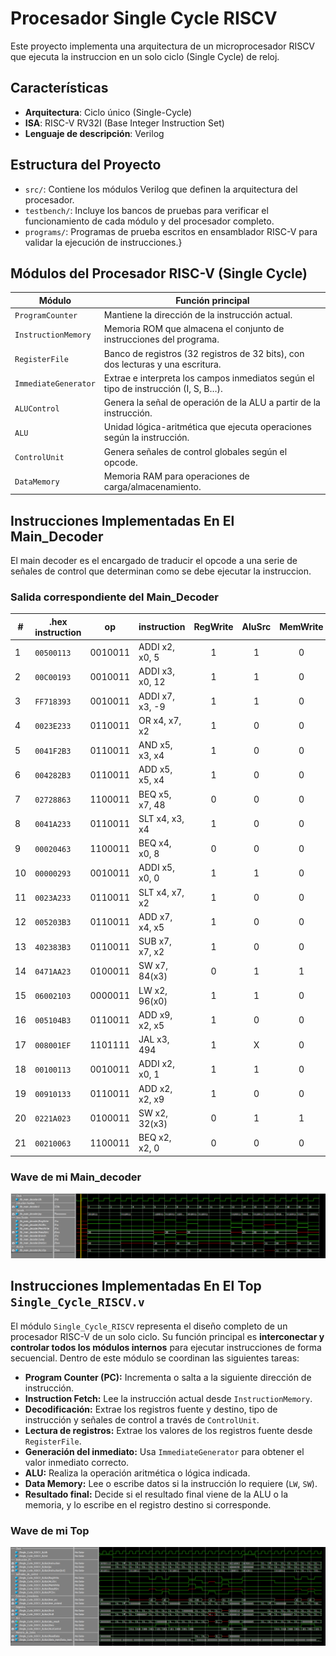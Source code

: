 # Procesador Single Cycle RISCV

Este proyecto implementa una arquitectura de  un microprocesador RISCV que ejecuta la instruccion en un solo ciclo (Single Cycle) de reloj. 

## Características

- **Arquitectura**: Ciclo único (Single-Cycle)
- **ISA**: RISC-V RV32I (Base Integer Instruction Set)
- **Lenguaje de descripción**: Verilog


## Estructura del Proyecto

- `src/`: Contiene los módulos Verilog que definen la arquitectura del procesador.
- `testbench/`: Incluye los bancos de pruebas para verificar el funcionamiento de cada módulo y del procesador completo.
- `programs/`: Programas de prueba escritos en ensamblador RISC-V para validar la ejecución de instrucciones.}

## Módulos del Procesador RISC-V (Single Cycle)

| Módulo              | Función principal                                                                 |
|---------------------|------------------------------------------------------------------------------------|
| `ProgramCounter`    | Mantiene la dirección de la instrucción actual.                                   |
| `InstructionMemory` | Memoria ROM que almacena el conjunto de instrucciones del programa.               |
| `RegisterFile`      | Banco de registros (32 registros de 32 bits), con dos lecturas y una escritura.   |
| `ImmediateGenerator`| Extrae e interpreta los campos inmediatos según el tipo de instrucción (I, S, B…).|
| `ALUControl`        | Genera la señal de operación de la ALU a partir de la instrucción.                |
| `ALU`               | Unidad lógica-aritmética que ejecuta operaciones según la instrucción.            |
| `ControlUnit`       | Genera señales de control globales según el opcode.                               |
| `DataMemory`        | Memoria RAM para operaciones de carga/almacenamiento.                             |

## Instrucciones Implementadas En El Main_Decoder
El main decoder es el encargado de traducir el opcode a una serie de señales de control que determinan como se debe ejecutar la instruccion.

### Salida correspondiente del Main_Decoder
| # | .hex instruction |   op    |     instruction      | RegWrite | AluSrc | MemWrite | ResultSrc | Branch | Jump | ImmSrc | ALUOP |
|---|------------------|---------|----------------------|:--------:|:------:|:--------:|:---------:|:------:|:----:|:------:|:-----:|
| 1 | `00500113`       | 0010011 | ADDI x2, x0, 5       |    1     |   1    |    0     |    00     |   0    |  0   |  00    |  11   |
| 2 | `00C00193`       | 0010011 | ADDI x3, x0, 12      |    1     |   1    |    0     |    00     |   0    |  0   |  00    |  11   |
| 3 | `FF718393`       | 0010011 | ADDI x7, x3, -9      |    1     |   1    |    0     |    00     |   0    |  0   |  00    |  11   |
| 4 | `0023E233`       | 0110011 | OR   x4, x7, x2      |    1     |   0    |    0     |    00     |   0    |  0   |   X    |  10   |
| 5 | `0041F2B3`       | 0110011 | AND  x5, x3, x4      |    1     |   0    |    0     |    00     |   0    |  0   |   X    |  10   |
| 6 | `004282B3`       | 0110011 | ADD  x5, x5, x4      |    1     |   0    |    0     |    00     |   0    |  0   |   X    |  10   |
| 7 | `02728863`       | 1100011 | BEQ  x5, x7, 48      |    0     |   0    |    0     |    X      |   1    |  0   |  10    |  01   |
| 8 | `0041A233`       | 0110011 | SLT  x4, x3, x4      |    1     |   0    |    0     |    00     |   0    |  0   |   X    |  10   |
| 9 | `00020463`       | 1100011 | BEQ  x4, x0, 8       |    0     |   0    |    0     |    X      |   1    |  0   |  10    |  01   |
|10 | `00000293`       | 0010011 | ADDI x5, x0, 0       |    1     |   1    |    0     |    00     |   0    |  0   |  00    |  11   |
|11 | `0023A233`       | 0110011 | SLT  x4, x7, x2      |    1     |   0    |    0     |    00     |   0    |  0   |   X    |  10   |
|12 | `005203B3`       | 0110011 | ADD  x7, x4, x5      |    1     |   0    |    0     |    00     |   0    |  0   |   X    |  10   |
|13 | `402383B3`       | 0110011 | SUB  x7, x7, x2      |    1     |   0    |    0     |    00     |   0    |  0   |   X    |  10   |
|14 | `0471AA23`       | 0100011 | SW   x7, 84(x3)      |    0     |   1    |    1     |    X      |   0    |  0   |  01    |  00   |
|15 | `06002103`       | 0000011 | LW   x2, 96(x0)      |    1     |   1    |    0     |    01     |   0    |  0   |  00    |  00   |
|16 | `005104B3`       | 0110011 | ADD  x9, x2, x5      |    1     |   0    |    0     |    00     |   0    |  0   |   X    |  10   |
|17 | `008001EF`       | 1101111 | JAL  x3, 494         |    1     |   X    |    0     |    10     |   0    |  1   |  11    |  XX   |
|18 | `00100113`       | 0010011 | ADDI x2, x0, 1       |    1     |   1    |    0     |    00     |   0    |  0   |  00    |  11   |
|19 | `00910133`       | 0110011 | ADD  x2, x2, x9      |    1     |   0    |    0     |    00     |   0    |  0   |   X    |  10   |
|20 | `0221A023`       | 0100011 | SW   x2, 32(x3)      |    0     |   1    |    1     |    X      |   0    |  0   |  01    |  00   |
|21 | `00210063`       | 1100011 | BEQ  x2, x2, 0       |    0     |   0    |    0     |    X      |   1    |  0   |  10    |  01   |


### Wave de mi Main_decoder
![alt text](image.png)

## Instrucciones Implementadas En El Top `Single_Cycle_RISCV.v`

El módulo `Single_Cycle_RISCV` representa el diseño completo de un procesador RISC-V de un solo ciclo. Su función principal es **interconectar y controlar todos los módulos internos** para ejecutar instrucciones de forma secuencial. Dentro de este módulo se coordinan las siguientes tareas:

- **Program Counter (PC):** Incrementa o salta a la siguiente dirección de instrucción.
- **Instruction Fetch:** Lee la instrucción actual desde `InstructionMemory`.
- **Decodificación:** Extrae los registros fuente y destino, tipo de instrucción y señales de control a través de `ControlUnit`.
- **Lectura de registros:** Extrae los valores de los registros fuente desde `RegisterFile`.
- **Generación del inmediato:** Usa `ImmediateGenerator` para obtener el valor inmediato correcto.
- **ALU:** Realiza la operación aritmética o lógica indicada.
- **Data Memory:** Lee o escribe datos si la instrucción lo requiere (`LW`, `SW`).
- **Resultado final:** Decide si el resultado final viene de la ALU o la memoria, y lo escribe en el registro destino si corresponde.

### Wave de mi Top
![alt text](image-1.png)

